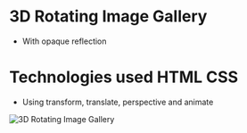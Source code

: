 # 3D Rotating Image Gallery

- With opaque reflection

# Technologies used HTML CSS

- Using transform, translate, perspective and animate

![3D Rotating Image Gallery](img/rotate.gif)